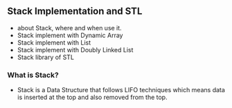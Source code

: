 ## Stack Implementation and STL

- about Stack, where and when use it.
- Stack implement with Dynamic Array
- Stack implement with List
- Stack implement with Doubly Linked List
- Stack library of STL

### What is Stack?

- Stack is a Data Structure that follows LIFO techniques which means data is inserted at the top and also removed from the top.
